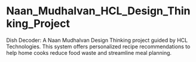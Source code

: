 # Naan_Mudhalvan_HCL_Design_Thinking_Project
Dish Decoder: A Naan Mudhalvan Design Thinking project guided by HCL Technologies. This system offers personalized recipe recommendations to help home cooks reduce food waste and streamline meal planning.
